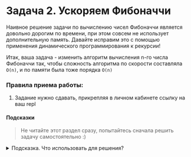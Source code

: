 # Задача 2. Ускоряем Фибоначчи

Наивное решение задачи по вычислению чисел Фибоначчи является довольно дорогим по времени, при этом совсем не использует дополнительную память. Давайте исправим это с помощью применения динамического программирования к рекурсии!

Итак, ваша задача - изменить алгоритм вычисления n-го числа Фибоначчи так, чтобы сложность алгоритма по скорости составляла `O(n)`, и по памяти была тоже порядка `O(n)`


### Правила приема работы:

1. Задание нужно сдавать, прикрепляя в личном кабинете ссылку на ваш repl

#### Подсказки

> Не читайте этот раздел сразу, попытайтесь сначала решить задачу самостоятельно :)

<details>

<summary>Подсказка. Что использовать для решения?</summary>

Для уменьшения времени работы алгоритма вычисления n-го числа Фибоначчи вам нужно избавиться от того, что занимает так много времени - вычисления одних и тех же предыдущиих элементов последовательности.
Для этого вам нужно запоминать (например, в массив) уже вычисленные элементы последовательности

</details>
